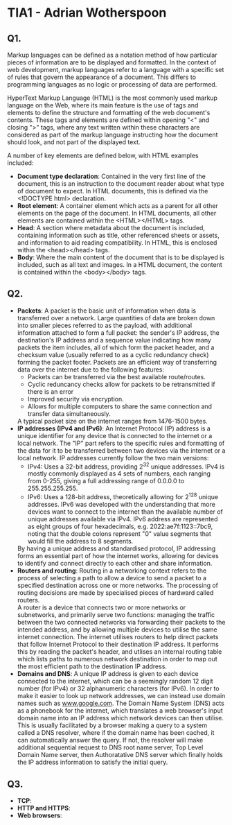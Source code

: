 # TIA1 - Adrian Wotherspoon

## Q1.

Markup languages can be defined as a notation method of how particular pieces of information are to be displayed and formatted. In the context of web development, markup languages refer to a language with a specific set of rules that govern the appearance of a document. This differs to programming languages as no logic or processing of data are performed.

HyperText Markup Language (HTML) is the most commonly used markup language on the Web, where its main feature is the use of tags and elements to define the structure and formatting of the web document's contents. These tags and elements are defined within opening "<" and closing ">" tags, where any text written within these characters are considered as part of the markup language instructing how the document should look, and not part of the displayed text.

A number of key elements are defined below, with HTML examples included:
<ul>
    <li>
        <b>Document type declaration</b>: Contained in the very first line of the document, this is an instruction to the document reader about what type of document to expect. In HTML documents, this is defined via the &lt!DOCTYPE html&gt declaration.
    </li>
    <li>
        <b>Root element</b>: A container element which acts as a parent for all other elements on the page of the document. In HTML documents, all other elements are contained within the &ltHTML&gt&lt/HTML&gt tags.
    </li>
    <li>
        <b>Head</b>: A section where metadata about the document is included, containing information such as title, other referenced sheets or assets, and information to aid reading compatibility. In HTML, this is enclosed within the &lthead&gt&lt/head&gt tags.
    </li>
    <li>
        <b>Body</b>: Where the main content of the document that is to be displayed is included, such as all text and images. In a HTML document, the content is contained within the &ltbody&gt&lt/body&gt tags.
    </li>
</ul>

## Q2.

<ul> 
    <li>
        <b>Packets</b>: A packet is the basic unit of information when data is transferred over a network. Large quantities of data are broken down into smaller pieces referred to as the payload, with additional information attached to form a full packet: the sender's IP address, the destination's IP address and a sequence value indicating how many packets the item includes, all of which form the packet header, and a checksum value (usually referred to as a cyclic redundancy check) forming the packet footer. Packets are an efficient way of transferring data over the internet due to the following features:
        <ul>
            <li>Packets can be transferred via the best available route/routes.</li> <li>Cyclic reduncancy checks allow for packets to be retransmitted if there is an error</li>
            <li>Improved security via encryption.</li>
            <li>Allows for multiple computers to share the same connection and transfer data simultaneously.</li>
        </ul>
        A typical packet size on the internet ranges from 1476-1500 bytes.         
    </li>
    <li>
        <b>IP addresses (IPv4 and IPv6)</b>: An Internet Protocol (IP) address is a unique identifier for any device that is connected to the internet or a local network. The "IP" part refers to the specific rules and formatting of the data for it to be transferred between two devices via the internet or a local network. IP addresses currently follow the two main versions:
        <ul>
            <li>IPv4: Uses a 32-bit address, providing 2<sup>32</sup> unique addresses. IPv4 is mostly commonly displayed as 4 sets of numbers, each ranging from 0-255, giving a full addressing range of 0.0.0.0 to 255.255.255.255.</li> 
            <li>IPv6: Uses a 128-bit address, theoretically allowing for 2<sup>128</sup> unique addresses. IPv6 was developed with the understanding that more devices want to connect to the internet than the available number of unique addresses available via IPv4. IPv6 address are represented as eight groups of four hexadecimals, e.g. 2022:ae7f:1123::7bc9, noting that the double colons represent "0" value segments that would fill the address to 8 segments. </li>
        </ul>
        By having a unique address and standardised protocol, IP addressing forms an essential part of how the internet works, allowing for devices to identify and connect directly to each other and share information.
    </li>
    <li>
        <b>Routers and routing</b>: Routing in a networking context refers to the process of selecting a path to allow a device to send a packet to a specified destination across one or more networks. The processing of routing decisions are made by specialised pieces of hardward called routers.<br/>
        A router is a device that connects two or more networks or subnetworks, and primarily serve two functions: managing the traffic between the two connected networks via forwarding their packets to the intended address, and by allowing multiple devices to utilise the same internet connection. The internet utilises routers to help direct packets that follow Internet Protocol to their destination IP address. It performs this by reading the packet's header, and utlises an internal routing table which lists paths to numerous network destination in order to map out the most efficient path to the destination IP address. 
    </li>
    <li>
        <b>Domains and DNS</b>: A unique IP address is given to each device connected to the internet, which can be a seemingly random 12 digit number (for IPv4) or 32 alphanumeric characters (for IPv6). In order to make it easier to look up network addresses, we can instead use domain names such as <u>www.google.com</u>. The Domain Name System (DNS) acts as a phonebook for the internet, which translates a web browser's input domain name into an IP address which network devices can then utilise. This is usually facilitated by a browser making a query to a system called a DNS resolver, where if the domain name has been cached, it can automatically answer the query. If not, the resolver will make additional sequential request to DNS root name server, Top Level Domain Name server, then Authoratative DNS server which finally holds the IP address information to satisfy the initial query.
    </li>

</ul>


## Q3.

<ul> 
    <li>
        <b>TCP</b>:
    </li>
    <li>
        <b>HTTP and HTTPS</b>:
    </li>
    <li>
        <b>Web browsers</b>:
    </li>

</ul>